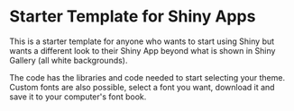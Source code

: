 # Starter Template for Shiny Apps
This is a starter template for anyone who wants to start using Shiny but wants a different look to their Shiny App beyond what is shown in Shiny Gallery (all white backgrounds).

The code has the libraries and code needed to start selecting your theme. 
Custom fonts are also possible, select a font you want, download it and save it to your computer's font book.
